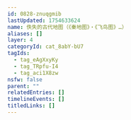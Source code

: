 ```yaml
---
id: 0828-znuqgmib
lastUpdated: 1754633624
name: 佚失的古代地图（《秦地图》・《飞鸟图》…）
aliases: []
layer: 4
categoryId: cat_8abY-bU7
tagIds:
  - tag_eAgXxyKy
  - tag_TRpfu-I4
  - tag_aci1X8zw
nsfw: false
parent: ""
relatedEntries: []
timelineEvents: []
titledLinks: []
---
```


